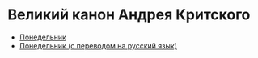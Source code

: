 # Великий канон Андрея Критского

- [Понедельник](1s1d.md)
- [Понедельник (с переводом на русский язык)](1.html)

